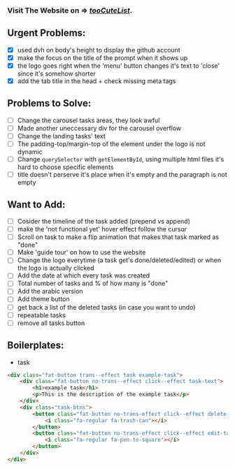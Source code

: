 ### Visit The Website on => *[tooCuteList](https://toocutelist.netlify.app/)*.
## Urgent Problems:
- [x] used dvh on body's height to display the github account
- [x] make the focus on the title of the prompt when it shows up
- [x] the logo goes right when the 'menu' button changes it's text to 'close' since it's somehow shorter
- [x] add the tab title in the head + check missing meta tags
## Problems to Solve:
- [ ] Change the carousel tasks areas, they look awful
- [ ] Made another uneccessary div for the carousel overflow
- [ ] Change the landing tasks' text
- [ ] The padding-top/margin-top of the element under the logo is not dynamic
- [ ] Change `querySelector` with `getElementById`, using multiple html files it's hard to choose specific elements
- [ ] title doesn't perserve it's place when it's empty and the paragraph is not empty
## Want to Add:
- [ ] Cosider the timeline of the task added (prepend vs append)
- [ ] make the 'not functional yet' hover effect follow the cursor
- [ ] Scroll on task to make a flip animation that makes that task marked as "done"
- [ ] Make 'guide tour' on how to use the website
- [ ] Change the logo everytime (a task get's done/deleted/edited) or when the logo is actually clicked
- [ ] Add the date at which every task was created
- [ ] Total number of tasks and % of how many is "done"
- [ ] Add the arabic version
- [ ] Add theme button
- [ ] get back a list of the deleted tasks (in case you want to undo)
- [ ] repeatable tasks
- [ ] remove all tasks button

## Boilerplates:
- task
```html
<div class="fat-button trans--effect task example-task">
    <div class="fat-button no-trans--effect click--effect task-text">
        <h1>example task</h1>
        <p>This is the description of the example task</p>
    </div>
    <div class="task-btns">
        <button class="fat-button no-trans-effect click--effect delete-task">
            <i class="fa-regular fa-trash-can"></i>
        </button>
        <button class="fat-button no-trans-effect click--effect edit-task">
            <i class="fa-regular fa-pen-to-square"></i>
        </button>
    </div>
</div>
```

